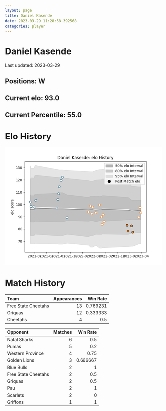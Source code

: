 ```yaml
---  
layout: page  
title: Daniel Kasende  
date: 2023-03-29 11:28:58.392568  
categories: player  
---
```

# Daniel Kasende


Last updated: 2023-03-29
## Positions: W

## Current elo: 93.0

## Current Percentile: 55.0

# Elo History


![elo history](history_DanielKasende.png)
# Match History


| Team                |   Appearances |   Win Rate |
|:--------------------|--------------:|-----------:|
| Free State Cheetahs |            13 |   0.769231 |
| Griquas             |            12 |   0.333333 |
| Cheetahs            |             4 |   0.5      |

| Opponent            |   Matches |   Win Rate |
|:--------------------|----------:|-----------:|
| Natal Sharks        |         6 |   0.5      |
| Pumas               |         5 |   0.2      |
| Western Province    |         4 |   0.75     |
| Golden Lions        |         3 |   0.666667 |
| Blue Bulls          |         2 |   1        |
| Free State Cheetahs |         2 |   0.5      |
| Griquas             |         2 |   0.5      |
| Pau                 |         2 |   1        |
| Scarlets            |         2 |   0        |
| Griffons            |         1 |   1        |